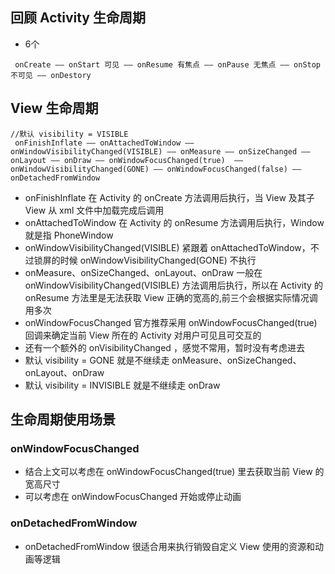  
 ## 回顾 Activity 生命周期
- 6个
```
 onCreate —— onStart 可见 —— onResume 有焦点 —— onPause 无焦点 —— onStop 不可见 —— onDestory
```

## View 生命周期

```
//默认 visibility = VISIBLE
 onFinishInflate —— onAttachedToWindow —— onWindowVisibilityChanged(VISIBLE) —— onMeasure —— onSizeChanged —— onLayout —— onDraw —— onWindowFocusChanged(true)  —— onWindowVisibilityChanged(GONE) —— onWindowFocusChanged(false) —— onDetachedFromWindow
```
 - onFinishInflate 在 Activity 的 onCreate 方法调用后执行，当 View 及其子 View 从 xml 文件中加载完成后调用
 - onAttachedToWindow 在 Activity 的 onResume 方法调用后执行，Window 就是指 PhoneWindow
 - onWindowVisibilityChanged(VISIBLE) 紧跟着 onAttachedToWindow，不过锁屏的时候 onWindowVisibilityChanged(GONE) 不执行
 - onMeasure、onSizeChanged、onLayout、onDraw 一般在 onWindowVisibilityChanged(VISIBLE) 方法调用后执行，所以在 Activity 的 onResume 方法里是无法获取 View 正确的宽高的,前三个会根据实际情况调用多次
- onWindowFocusChanged 官方推荐采用 onWindowFocusChanged(true) 回调来确定当前 View 所在的 Activity 对用户可见且可交互的
- 还有一个额外的 onVisibilityChanged ，感觉不常用，暂时没有考虑进去
- 默认 visibility = GONE 就是不继续走 onMeasure、onSizeChanged、onLayout、onDraw
- 默认 visibility = INVISIBLE 就是不继续走 onDraw


## 生命周期使用场景

### onWindowFocusChanged
- 结合上文可以考虑在 onWindowFocusChanged(true) 里去获取当前 View 的宽高尺寸
- 可以考虑在 onWindowFocusChanged 开始或停止动画


 
### onDetachedFromWindow
- onDetachedFromWindow 很适合用来执行销毁自定义 View 使用的资源和动画等逻辑
 
 